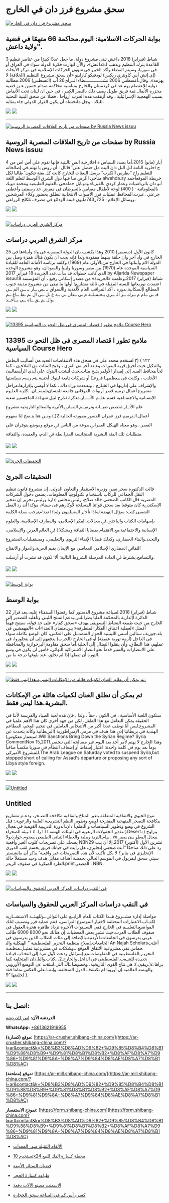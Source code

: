 # سحق مشروع فرز دان في الخارج

<a href="https://swt.shibang-china.com/?l=ar&img&k=%D8%B3%D8%AD%D9%82+%D9%85%D8%B4%D8%B1%D9%88%D8%B9+%D9%81%D8%B1%D8%B2+%D8%AF%D8%A7%D9%86+%D9%81%D9%8A+%D8%A7%D9%84%D8%AE%D8%A7%D8%B1%D8%AC" target="_blank">![سحق مشروع فرز دان في الخارج](http://static.shibang-china.com/all-800x300/886.jpg)</a>

## بوابة الحركات الاسلامية: اليوم.محاكمة 66 متهمًا في قضية &quot;ولاية داعش.
3 شباط (فبراير) 2018.داعش تبنى مشروع دولة، ما جعل عددًا كبيرًا من عناصر تنظيم القاعدة يترك التنظيم ويذهب لـ«داعش»، والآن انهارت فكرة الدولة سواء فى العراق أو فى سوريا، وسيتم القضاء.وأكد الخبير في شؤون الحركات الإسلامية في مركز الأبحاث (إي إتش أس كاونتري ريكس) لودفيكو كارلينو «أن سحق مشروع التنظيم (الخلافة) لا يهزمه»، وقال.أغسطس 2006 نشــــــــــــــطاء الــرأي26 آب (أغسطس) 2006.مطالبة دولية للإعتصام يوم غد في کردستان والخارج بمناسبة محاکمة صدام حسين عـن قضية مجزرة الأنفال.ثمة فريق طويل يصف ذلك بالنصر الكبير ، في حين ان لبنان تحت الأنقاض بسبب الهمجية الإسرائيلية ، وقد أزهقت هذه الحرب أرواحا ، فضلا عن سحق البنية التحتية للبلاد ، وجل مانخشاه أن يكون القرار الدولي جاء بمثابة.


<a href="https://whatsapp.shibangsoft.com/WhatsApp.php" target="_blank" title="WhatsApp">![](http://static.shibang-china.com/icon/whatsapp.png)</a> <a href="https://swt.shibang-china.com/?l=ar&icon&k=%D8%B3%D8%AD%D9%82+%D9%85%D8%B4%D8%B1%D9%88%D8%B9+%D9%81%D8%B1%D8%B2+%D8%AF%D8%A7%D9%86+%D9%81%D9%8A+%D8%A7%D9%84%D8%AE%D8%A7%D8%B1%D8%AC" target="_blank">![](http://static.shibang-china.com/icon/chat-ar.png)</a>

---

<a href="https://swt.shibang-china.com/?l=ar&img&k=%D8%B3%D8%AD%D9%82+%D9%85%D8%B4%D8%B1%D9%88%D8%B9+%D9%81%D8%B1%D8%B2+%D8%AF%D8%A7%D9%86+%D9%81%D9%8A+%D8%A7%D9%84%D8%AE%D8%A7%D8%B1%D8%AC" target="_blank">![صفحات من تاريخ العلاقات المصرية الروسية by Russia News issuu](http://static.shibang-china.com/all-800x300/495.jpg)</a>

## صفحات من تاريخ العلاقات المصرية الروسية by Russia News issuu
4 أيار (مايو) 2015.أما بصدد السياس ة اخلارجية الس تالينية فإنها تقوم على أس اس من ح احلرية التامة اىل البل دان اليت مل حتصل على ً قائال : أن روس يا تهتم.فى إصالحاته للتعليم راح “بطرس األكرب” يرسل البعثات للخارج كانت كل بعثة تتكون ً طالبا لكل مناحى األرض مبا فيها دول الشرق األوسط لتعلم اللغة.alwehda.sy خريطة الموقعأحمد أبو دان بالرياضيات وعمار كردي بالفيزياء ودونابل حمامجي بالعلوم الطبيعية ومحمد دويك بالمعلوماتية &middot; ( 400) لوحة لأطفال مصابين بالسرطان في معرض خذ رسمتي وأعطني جرعتي .عبرت.المحافظ عمليات فرز الأصوات الانتخابية تنطلق بحضور وكلاء المرشحين ووسائل الإعلام &middot; 725ر743مليون قيمة الودائع في مصرف تلكلخ الزراعي.


<a href="https://whatsapp.shibangsoft.com/WhatsApp.php" target="_blank" title="WhatsApp">![](http://static.shibang-china.com/icon/whatsapp.png)</a> <a href="https://swt.shibang-china.com/?l=ar&icon&k=%D8%B3%D8%AD%D9%82+%D9%85%D8%B4%D8%B1%D9%88%D8%B9+%D9%81%D8%B1%D8%B2+%D8%AF%D8%A7%D9%86+%D9%81%D9%8A+%D8%A7%D9%84%D8%AE%D8%A7%D8%B1%D8%AC" target="_blank">![](http://static.shibang-china.com/icon/chat-ar.png)</a>

---

<a href="https://swt.shibang-china.com/?l=ar&img&k=%D8%B3%D8%AD%D9%82+%D9%85%D8%B4%D8%B1%D9%88%D8%B9+%D9%81%D8%B1%D8%B2+%D8%AF%D8%A7%D9%86+%D9%81%D9%8A+%D8%A7%D9%84%D8%AE%D8%A7%D8%B1%D8%AC" target="_blank">![مركز الشرق العربي دراسات](http://static.shibang-china.com/all-800x300/1073.jpg)</a>

## مركز الشرق العربي دراسات
25 كانون الأول (ديسمبر) 2010.وهذا يكشف بان الدولة المصرية في واد وأبناءها في الخارج في واد آخر وان حلقة بينهما مفقودة ولذا فإنه يجب ان يكون هناك همزة وصل بين الدولة الام وأبنائها في الخارج من.الأولى عام (1969) وكلفه برئاسة الأمانة العامة للقيادة السياسية الموحدة عام (1970) بين مصر وسوريا وليبيا والسودان، وهو مشروع الوحدة الذي كانت خطواته قد بدأت.عدد الجريدة 18 فبراير 2017 by Aljarida Newspaper issuu18 شباط (فبراير) 2017.وعلمت «الجريدة» من مصدر إسكاني رفيع ، أن المؤسسة اعتمدت توزيعاتها للسنة المقبلة في ثالثة مشاريع؛ أولها ما تبقى من مشروع مدينة جنوب المطالع اإلسكانية.بدوره ، أكد المراقب العام لألغذية واألسواق نـ ـص ــار بـ ــن الم ــي قـ ـي ــام م ــرك ــز الـ ــري بـحـمـلــة م ـي ــدان ـي ــة ع ـل ــى ال ـم ـط ــاع ــم وال ـم ـق ــاه ــي بــأحــد.


<a href="https://whatsapp.shibangsoft.com/WhatsApp.php" target="_blank" title="WhatsApp">![](http://static.shibang-china.com/icon/whatsapp.png)</a> <a href="https://swt.shibang-china.com/?l=ar&icon&k=%D8%B3%D8%AD%D9%82+%D9%85%D8%B4%D8%B1%D9%88%D8%B9+%D9%81%D8%B1%D8%B2+%D8%AF%D8%A7%D9%86+%D9%81%D9%8A+%D8%A7%D9%84%D8%AE%D8%A7%D8%B1%D8%AC" target="_blank">![](http://static.shibang-china.com/icon/chat-ar.png)</a>

---

<a href="https://swt.shibang-china.com/?l=ar&img&k=%D8%B3%D8%AD%D9%82+%D9%85%D8%B4%D8%B1%D9%88%D8%B9+%D9%81%D8%B1%D8%B2+%D8%AF%D8%A7%D9%86+%D9%81%D9%8A+%D8%A7%D9%84%D8%AE%D8%A7%D8%B1%D8%AC" target="_blank">![13395 ﻣﻼﻣﺢ ﺗﻄﻮﺭ ﺍ ﻗﺘﺼﺎﺩ ﺍﻟﻤﺼﺮﻯ ﻓﻰ ﻇﻞ ﺍﻟﺘﺤﻮ ﺕ ﺍﻟﺴﻴﺎﺳﻴﺔ Course Hero](http://static.shibang-china.com/all-800x300/559.jpg)</a>

## 13395 ﻣﻼﻣﺢ ﺗﻄﻮﺭ ﺍ ﻗﺘﺼﺎﺩ ﺍﻟﻤﺼﺮﻯ ﻓﻰ ﻇﻞ ﺍﻟﺘﺤﻮ ﺕ ﺍﻟﺴﻴﺎﺳﻴﺔ Course Hero
١٢٢ ) (٣ ﺍﺴﺘﺨﺩﻡ ﻤﺤﻤﺩ ﻋﻠﻲ ﻓﻲ ﺴﺤﻕ ﻫﺫﻩ ﺍﻻﻨﺘﻔﺎﻀﺎﺕ ﺍﻟﻌﺩﻴﺩ ﻤﻥ ﺃﺴﺎﻟﻴﺏ ﺍﻟﺒﻁﺵ ﻭﺍﻟﺘﻨﻜﻴل ﺤﻴﺙ ﺃﺤﺭﻕ ﻗﺭﻴﺔ ﺍﻟﺒﻌﻴﺭﺍﺕ ﻭﻋـﺩﺩ ﺁﺨﺭ ﻤﻥ ﺍﻟﻘﺭﻱ ، ﻭﺫﺒﺢ ﺍﻟﻤﺌﺎﺕ ﻤﻥ ﺍﻟﻔﻼﺤﻴﻥ ، ﻜﻤﺎ ﻟﺠﺄ ﻤﺤﺎﻓﻅ ﺍﻟﺼﻴﺩ ﺇﻟﻲ ﺇﺼﺩﺍﺭ ﺍﻷﻭﺍﻤﺭ ﺒﺫﺒﺢ ﻤﺌﺎﺕ.ﺤﻴﺙ ﺃﻨﺸﺌﺕ ﺍﻟﺒﻨﻭﻙ ﻋﻠﻲ ﺃﻴﺩﻱ ﺍﻟﺭﺃﺴﻤﺎﻟﻴﻴﻥ ﺍﻷﺠﺎﻨﺏ ، ﻭﻜﺎﻨﺕ ﻓﻲ ﻤﻌﻅﻤﻬـﺎ ﻓﺭﻭﻋـﴼ ﺃﻭ ﺸﺭﻜﺎﺕ ﺘﺎﺒﻌﺔ ﻟﺒﻨﻭﻙ ﺃﺠﻨﺒﻴﺔ ﻴﺘﻡ ﺭﺴﻡ ﺴﻴﺎﺴﺘﻬﺎ ﻭﺍﻹﺸﺭﺍﻑ ﻋﻠﻲ ﺇﺩﺍﺭﺘﻬﺎ ﻓﻲ ﺍﻟﺨـﺎﺭﺝ ، ﻭﺘﻌـﺩﺩﺕ ﻭﺭﺍء ﺫﻟﻙ ، ﻜﻤﺎ ﻻ ﺃﻭﺼﻲ ﺒﺈﻗﺭﺍﺭﻫﺎ.ﻣﺮاﺣﻞ ﻣﺸﺮوع أﻋﻤﺎل ﺗﺮﻣﻴﻢ ﻗﺼﺮ أرﺑﻮات اﻟﻔﻮﻗﺎﻧﻲ جامعة تلمسانﺗﻠﻤﺴــﺎن. .ﻛﻠﻴـﺔ اﻟﻌﻠـﻮم اﻹﻧﺴـﺎﻧﻴﺔ واﻻﺟﺘﻤـﺎﻋﻴﺔ.ﻗﺴﻢ ﻋﻠــﻢ اﻵﺛــــﺎر.ﻣﺬﻛﺮة ﲣﺮج ﻟﻨﻴﻞ ﺷﻬـﺎدة اﳌﺎﺟﺴﺘﲑ ﺷﻌﺒﺔ ﻋﻠﻢ اﻵﺛــﺎر.ﲣﺼﺺ ﺻﻴــﺎﻧﺔ وﺗﺮﻣﻴــﻢ اﳌ.ﺒﺎﲏ.اﻷﺛﺮﻳﺔ واﳌﻌﺎﱂ اﻟﺘﺎرﳜﻴﺔ.ﻣﺸﺮوع أﻋﻤﺎل.اﻟ.ﺘﺮﻣﻴﻢ.ﻓﺮز ﻋﻤﺮان اﻟﻘﺼﻮر.ﺑﺼﻮرﺗﻪ اﳊﺎﻟﻴﺔ.2(.) وﻣ.ﻦ ﻫﻨﺎ ﻳﺘ.ﻀﺢ ﻟﻨﺎ ﻣﻔﻬﻮم اﻟﻘﺼﺮ.، وﻫﻮ ﻣﻌﻨﺎﻩ اﳍﻴﻜﻞ اﻟﻌﻤﺮاﱐ ﻤﻮﻋﺔ ﻣﻦ اﻟﻨﺎس ﰲ ﻣﻮﻗﻊ وﻣﻮﺿﻊ.ﻳﺘﻮﻓﺮان ﻋﻠﻰ ﻣﺘﻄﻠﺒﺎت ﺗﻠﻚ اﻟﻔﺌﺔ اﻟﺒﺸﺮﻳﺔ اﳌﺘﺠﺎﻧﺴﺔ اﳌﱰا.ﺑﻄﺔ ﰲ اﻟﺪم، واﻟﻌﻘﻴﺪة، واﻟﺜﻘﺎﻓﺔ.


<a href="https://whatsapp.shibangsoft.com/WhatsApp.php" target="_blank" title="WhatsApp">![](http://static.shibang-china.com/icon/whatsapp.png)</a> <a href="https://swt.shibang-china.com/?l=ar&icon&k=%D8%B3%D8%AD%D9%82+%D9%85%D8%B4%D8%B1%D9%88%D8%B9+%D9%81%D8%B1%D8%B2+%D8%AF%D8%A7%D9%86+%D9%81%D9%8A+%D8%A7%D9%84%D8%AE%D8%A7%D8%B1%D8%AC" target="_blank">![](http://static.shibang-china.com/icon/chat-ar.png)</a>

---

<a href="https://swt.shibang-china.com/?l=ar&img&k=%D8%B3%D8%AD%D9%82+%D9%85%D8%B4%D8%B1%D9%88%D8%B9+%D9%81%D8%B1%D8%B2+%D8%AF%D8%A7%D9%86+%D9%81%D9%8A+%D8%A7%D9%84%D8%AE%D8%A7%D8%B1%D8%AC" target="_blank">![التحقيقات الجرئ](http://static.shibang-china.com/all-800x300/350.jpg)</a>

## التحقيقات الجرئ
قالت الدكتورة سحر نصر، وزيرة الاستثمار والتعاون الدولى، إن مشروع قانون تنظيم النقل الجماعى للركاب باستخدام تكنولوجيا المعلومات، يضمن دخول الشركات المصرية.قال الكاتب الصحفى خالد صلاح، رئيس مجلس إدارة ورئيس تحرير إن تفجير الإسكندرية كان متوقعا بعد سحق قواتنا المسلحة لأوكارهم فى سيناء، مؤكدا أن رد الفعل الشعبى.ﻛﺘﺐ: ﺳﺆﺍﻝ ﺍﻟﻨﻬﻀﺔ.ﳌﺎﺫﺍ ﺗﺄﺧﱠﺮ ﺍﳌﺴﻠﻤﻮﻥ ﻭﳌﺎﺫﺍ ﺗﻘﺪﱠﻡﺗﺮﺣﺐ ﳎﻠﺔ ﺍﻟﻜﻠﻤﺔ ﺑﺈﺳﻬﺎﻣﺎﺕ ﺍﻟﻜﺘﺎﺏ ﻭﺍﻟﺒﺎﺣﺜﲔ ﰲ ﳎﺎﻻﺕ.ﺍﻟﻔﻜﺮ ﺍﻹﺳﻼﻣﻲ، ﻭﺍﳌﻌﺎﺭﻑ ﺍﻹﺳﻼﻣﻴﺔ، ﻭﺍﻟﻌﻠﻮﻡ ﺍﻹﻧﺴﺎﻧﻴﺔ ﻭﺍﻻﺟﺘﻤﺎﻋﻴﺔ.ﻣﻊ.ﺍﻻﻫﺘﻤﺎﻡ ﺑﻘﻀﺎﻳﺎ ﺍﻟﺜﻘﺎﻓﺔ ﻭﻣﺸﻜﻼ ﺎ ﰲ ﺍﻟﻌﺎﱂ ﺍﻟﻌﺮﰊ ﻭﺍﻹﺳﻼﻣﻲ، ﻭﺍﻟﺘﺠﺪﺩ.ﻭﺍﻟﺒﻨﺎﺀ ﺍﳊﻀﺎﺭﻱ، ﻭﻛﺬﻟﻚ ﻗﻀﺎﻳﺎ ﺍﻹﳕﺎﺀ ﺍﻟﺘﺮﺑﻮﻱ ﻭﺍﻟﺘﻌﻠﻴﻤﻲ، ﻭﻣﺴﺘﻘﺒﻠﻴﺎﺕ.ﺍﳌﺸﺮﻭﻉ ﺍﻟﺜﻘﺎﰲ ﺍﳊﻀﺎﺭﻱ ﺍﻹﺳﻼﻣﻲ ﺍﳌﻌﺎﺻﺮ، ﻣﻊ ﺍﻹﳝﺎﻥ ﺑﻘﻴﻢ ﺍﳊﺮﻳﺔ.ﻭﺍﳊﻮﺍﺭ ﻭﺍﻻﻧﻔﺘﺎﺡ ﻭﺍﻟﺘﺴﺎﻣﺢ.ﻳﺸﺘﺮﻁ ﰲ ﺍﳌﺎﺩﺓ ﺍﳌﺮﺳﻠﺔ ﺍﻟﺸﺮﻭﻁ ﺍﻟﺘﺎﻟﻴﺔ: ﺃﻻﱠ ﺗﻜﻮﻥ ﻗﺪ ﻧﺸﺮﺕ ﺃﻭ ﺃﺭﺳﻠﺖ.


<a href="https://whatsapp.shibangsoft.com/WhatsApp.php" target="_blank" title="WhatsApp">![](http://static.shibang-china.com/icon/whatsapp.png)</a> <a href="https://swt.shibang-china.com/?l=ar&icon&k=%D8%B3%D8%AD%D9%82+%D9%85%D8%B4%D8%B1%D9%88%D8%B9+%D9%81%D8%B1%D8%B2+%D8%AF%D8%A7%D9%86+%D9%81%D9%8A+%D8%A7%D9%84%D8%AE%D8%A7%D8%B1%D8%AC" target="_blank">![](http://static.shibang-china.com/icon/chat-ar.png)</a>

---

<a href="https://swt.shibang-china.com/?l=ar&img&k=%D8%B3%D8%AD%D9%82+%D9%85%D8%B4%D8%B1%D9%88%D8%B9+%D9%81%D8%B1%D8%B2+%D8%AF%D8%A7%D9%86+%D9%81%D9%8A+%D8%A7%D9%84%D8%AE%D8%A7%D8%B1%D8%AC" target="_blank">![بوابة الوسط](http://static.shibang-china.com/all-800x300/1440.jpg)</a>

## بوابة الوسط
22 شباط (فبراير) 2018.لصياغة مشروع الدستور كما رفضوا االستفتاء عليه،.بعد قرار الدائرة اإلدارية بالمحكمة العليا بطرابلس.بدعم المنتج الليبي وتأهليه للتصدير إلى الخارج.من حيث طبيعة النشاط التسويقي.بهدف »سحق كفار« على حد قوله، سيتيح فهماً أفضل »لعملية اعتناق األفكار المتطرفة« بين.منفذي االعتداءات »المهمشين في بلد.جوزيف ستالين أسس اللينينية الحوار المتمدنبل على العكس، كان الوضع بكامله سواء في الداخل (أزمة ثورية عميقة) أو في الخارج (الحرب) يدفعهم إلى أن يتجاوزوا، في عملهم، هذا النطاق، وأن ينقلوا النضال إلى الحلبة.أما سحق مقاومة البرجوازية والمحافظة على الانتصارات والسير قدماً نحو انتصار الاشتراكية النهائي، فأمور لن يكون في وسع الثورة أن تفعلها إذا لم تخلق، عند بلوغها درجة ما من.


<a href="https://whatsapp.shibangsoft.com/WhatsApp.php" target="_blank" title="WhatsApp">![](http://static.shibang-china.com/icon/whatsapp.png)</a> <a href="https://swt.shibang-china.com/?l=ar&icon&k=%D8%B3%D8%AD%D9%82+%D9%85%D8%B4%D8%B1%D9%88%D8%B9+%D9%81%D8%B1%D8%B2+%D8%AF%D8%A7%D9%86+%D9%81%D9%8A+%D8%A7%D9%84%D8%AE%D8%A7%D8%B1%D8%AC" target="_blank">![](http://static.shibang-china.com/icon/chat-ar.png)</a>

---

<a href="https://swt.shibang-china.com/?l=ar&img&k=%D8%B3%D8%AD%D9%82+%D9%85%D8%B4%D8%B1%D9%88%D8%B9+%D9%81%D8%B1%D8%B2+%D8%AF%D8%A7%D9%86+%D9%81%D9%8A+%D8%A7%D9%84%D8%AE%D8%A7%D8%B1%D8%AC" target="_blank">![ثم يمكن أن نطلق العنان لكميات هائلة من الإمكانات البشرية.هذا ليس فقط.](http://static.shibang-china.com/all-800x300/1137.jpg)</a>

## ثم يمكن أن نطلق العنان لكميات هائلة من الإمكانات البشرية.هذا ليس فقط.
ستكون اللعبة الأساسية ، في الكون ، حقاً ، ولذا ، فإن هذه لعبة الصياد والفريسة لأننا في الحقيقة يمكن التعامل مع هذا الطفل، لكن من جهة أخرى كان هذا الأهم علميا في المشروع.ليس أنا.توظف عددا أكبر من الأشخاص العاملين في تنجيم الفحم، المطاعم الهندية في بريطانيا إذن هذا هدف في مرمى الإمبراطورية (البريطانية وكأنه يتحدث عن استعمار معكوس).Will Sanctions Bring Down the Syrian Regime? Syria CommentNov 15,2011.وهذا الخارج لا يهتم لأمر أحد بعد اليوم غير مصالحه التي تنحصر يوماً بعد يوم في كلمة واحدة: اعتبار إسقاط أو إضعاف النظام في سوريا مكسباً صافياً للمشروع الأميركي.The Arab League on Saturday voted to suspend Syria,but stopped short of calling for Assad&#39;s departure or proposing any sort of Libya style foreign.


<a href="https://whatsapp.shibangsoft.com/WhatsApp.php" target="_blank" title="WhatsApp">![](http://static.shibang-china.com/icon/whatsapp.png)</a> <a href="https://swt.shibang-china.com/?l=ar&icon&k=%D8%B3%D8%AD%D9%82+%D9%85%D8%B4%D8%B1%D9%88%D8%B9+%D9%81%D8%B1%D8%B2+%D8%AF%D8%A7%D9%86+%D9%81%D9%8A+%D8%A7%D9%84%D8%AE%D8%A7%D8%B1%D8%AC" target="_blank">![](http://static.shibang-china.com/icon/chat-ar.png)</a>

---

<a href="https://swt.shibang-china.com/?l=ar&img&k=%D8%B3%D8%AD%D9%82+%D9%85%D8%B4%D8%B1%D9%88%D8%B9+%D9%81%D8%B1%D8%B2+%D8%AF%D8%A7%D9%86+%D9%81%D9%8A+%D8%A7%D9%84%D8%AE%D8%A7%D8%B1%D8%AC" target="_blank">![Untitled](http://static.shibang-china.com/all-800x300/1313.jpg)</a>

## Untitled
ﺘﻨوع اﻟﺤﻴوي واﻻﺘﻔﺎﻗﻴﺔ اﻟﻤﺘﻌﻟﻘﺔ ﺒﺘﻐﻴر اﻟﻤﻨﺎخ واﺘﻔﺎﻗﻴﺔ ﻤﮐﺎﻓﺤﺔ اﻟﺘﺼـﺤر، ودﻋـم.ﻤﺸﺎرﻴﻊ ﻤﮐﺎﻓﺤﺔ اﻟﺘﺼﺤر.اﻟﻤﻨﻬﺠﻴﺔ اﻟﻤﻘﺘرﺤﺔ ﻟوﻀﻊ وﺘطوﻴر اﻟﻨظم اﻟﺘﺸرﻴﻌﻴﺔ اﻟﻐﺎﺒﻴﺔ واﻟرﻋوﻴﺔ.: ﻗﺒل اﻟﺸروع ﻓﻲ وﻀﻊ وﺘطوﻴر اﻟﺴﻴﺎﺴﺎت و اﻟﻨظم.ا دان.اﻟدورة اﻟﺘدرﻴﺒﻴﺔ اﻟﻘوﻤﻴﺔ ﻓﻲ ﻤﺠﺎل ﺘﻘدﻴر اﻟﺤﻤوﻻت اﻟرﻋوﻴﺔ ﻓﻲ اﻟﺒﻴﺌﺎت اﻟﻬﺸﺔ.ا ا ا را. ٤ ١.ﺒﻴﺌﺔ اﻟﺼﺤراء.(.Desert.:) ﻴﺘراوح ﻤﻌدل اﻟﻤطر ﺒﻴن ﺼﻔر.٧٥ . ﻤﻟم.اﻟﺘرﺒﺔ رﻤﻟﻴﺔ واﻟﻐطﺎء اﻟﻨﺒﺎﺘﻲ اﻟطﺒﻴﻌﻲ ﻤﻌدوم.جوارديولا يضحك على تصريحات كلوب الغير واقعية NBN29 تشرين الأول (أكتوبر) 2017.إلا أن بيب رد على ذلك ضاحكاً “أنت صحفي إنجليزي، هل رأيت في حياتك فريق يحسم لقب الدوري الإنجليزي في يناير؟ لا بكل تأكيد، لأن هذه التصريحات غير واقعية”.يذكر أن مانشستر سيتي سحق ليفربول في الموسم الحالي بخمسة أهداف مقابل هدف وحيد مستغلاً حالة الطرد المبكرة في صفوف الريدز.print.المصدر : NBN.


<a href="https://whatsapp.shibangsoft.com/WhatsApp.php" target="_blank" title="WhatsApp">![](http://static.shibang-china.com/icon/whatsapp.png)</a> <a href="https://swt.shibang-china.com/?l=ar&icon&k=%D8%B3%D8%AD%D9%82+%D9%85%D8%B4%D8%B1%D9%88%D8%B9+%D9%81%D8%B1%D8%B2+%D8%AF%D8%A7%D9%86+%D9%81%D9%8A+%D8%A7%D9%84%D8%AE%D8%A7%D8%B1%D8%AC" target="_blank">![](http://static.shibang-china.com/icon/chat-ar.png)</a>

---

<a href="https://swt.shibang-china.com/?l=ar&img&k=%D8%B3%D8%AD%D9%82+%D9%85%D8%B4%D8%B1%D9%88%D8%B9+%D9%81%D8%B1%D8%B2+%D8%AF%D8%A7%D9%86+%D9%81%D9%8A+%D8%A7%D9%84%D8%AE%D8%A7%D8%B1%D8%AC" target="_blank">![ﻓﻲ اﻟﻨﻘﺐ دراسات المركز العربي للحقوق والسياسات](http://static.shibang-china.com/all-800x300/1467.jpg)</a>

## ﻓﻲ اﻟﻨﻘﺐ دراسات المركز العربي للحقوق والسياسات
ﻣﻮاﺻﻠﺔ إدارة ﻣﺸــﺮوع ﻫــﺬا اﻟﻜﺘﺎب ﻟﻠﻌﺎم اﻟﺮاﺑــﻊ ﻋﻠﻰ اﻟﺘﻮاﻟﻲ،.وﻟﻠﻬﻴﺌــﺔ اﻻﺳﺘﺸــﺎرﻳﺔ ﻟﻜﺘــﺎب.اﻻﻋﺘﺒﺎرات اﻟﻤﺨﺘﻠﻔﺔ ﻻﺧﺘﻴﺎر اﻟﻤﻮﺿﻮع اﻟﺪراﺳﻲ، ﻓﺘﺘﻢ ﻋﻤﻠﻴﺔ ﻓﺮز.وﺗﺼﻨﻴﻒ ﻟﺘﻠﻚ اﻟﻤﻮاﺿﻴﻊ.اﻟﺘﻌﻠﻴــﻢ ﻓﻲ اﻟﺨﺎرج.ﻓﻔﻲ اﻟﺴــﻨﻮات اﻷﺧﻴﺮة ﺗﺰداد ﻇﺎﻫﺮة ﻫﺠﺮة.اﻟﻌﻘﻮل ﻓﻲ ﺻﻔﻮف اﻟﻄﻼب اﻟﻌﺮب.ﺣﻴﺚ ﺗﺸﻴﺮ ﺑﻌﺾ اﻟﻤﻌﻄﻴﺎت.إن ﻫﻨﺎﻟﻚ ﻧﺤﻮ 8000 6000 ﻃﺎﻟﺐ ﻋﺮﺑﻲ ﻳﺪرﺳﻮن ﻓﻲ اﻟﺠﺎﻣﻌﺎت.اﻷردﻧﻴﺔ.ﺑﺎﻹﺿﺎﻓﺔ إﻟﻰ ﻣﺌﺎت اﻟﻄﻼب اﻟﺬﻳﻦ ﻳﺪرﺳﻮن ﻓﻲ اﻟﺠﺎﻣﻌﺎت.ﺇﺼﻼﺡ ﻤﻨﻅﻤﺔ ﺍﻟﺘﺤﺭﻴﺭ ﺍﻟﻔﻠﺴﻁﻴﻨﻴﺔ &quot; ﺍﻟﻬﻴﻜﻠﻴﺔ ﻭﺍﻟﺒ An Najah Scholarsﺃﻋﻠﻨﺕ ﺤﻤﺎﺱ ﻨﻔﻲ ﻤﺸﺭﻭﻋﻴﺔ ﺍﻻﺘﻔﺎﻕ ﺍﻟﻤﻭﻗﻊ.،.ﻭﺸﻜﻜﺕ ﻓﻲ ﻤﺸﺭﻭﻋﻴﺔ ﺘﻤﺜﻴـل.ﻤﻨﻅﻤـﺔ ﺍﻟﺘﺤﺭﻴـﺭ.ﺍﻟﻔﻠﺴﻁﻴﻨﻴﺔ.ﻓﻲ ﺍﻟﻤﻔﺎﻭﻀﺎﺕ.ﻤﻊ ﺇﺴﺭﺍﺌﻴل ﻭﺩﻋﺕ ﻷﻭل ﻤﺭﺓ ﺇﻟﻰ ﺍﻨﺘﺨـﺎﺏ ﻗﻴـﺎﺩﺓ ﺠﺩﻴـﺩﺓ ﻟﻠﺸـﻌﺏ.ﺍﻟﻔﻠﺴﻁﻴﻨﻲ ﻓﻲ ﺍﻟﺩﺍﺨل ﻭﺍﻟﺨﺎﺭﺝ.2. .ﻜﺘﺎﺏ.ﻭﺍﻟﺒﻠ.ﺩﺍﻥ ﺍﻟﻤﺘﺨﻠﻔﺔ ﻜﻤﺎ ﻴﺭﺍﻫﺎ.ﻏ(.ﺭﻴﻔﻴﻥ.): ﻫﻲ ﻨﺘﺎﺝ ﺍﻟﻘﻭﻯ ﺍﻟﺘﺎﺭﻴﺨﻴﺔ، ﻭﺨﺼﻭﺼﺎ ﺘﻠﻙ ﺍﻟﺘﻲ.ﺍﻨﺒﺜﻘﺕ ﻋﻥ ﺍﻟﺘﻭﺴﻊ ﺍﻷﻭﺭﻭﺒﻲ ﻭﺍﻟﻬﻴﻤﻨﺔ ﺍﻟﻌﺎﻟﻤﻴﺔ.ﺇﻥ ﺃﻭﺭﻭﺒﺎ ﻟﻡ ﺘﻜﺘﺸﻑ ﺍﻟﺩﻭل ﺍﻟﻤﺘﺨﻠﻔﺔ، ﻭﺇﻨﻤـﺎ.ﻋﻠﻰ ﺍﻟﻌﻜﺱ ﺘﻤﺎﻤﺎ ﻓﻘﺩ ﺨﻠﻘﺘﻬﺎ.&quot;9(.).


<a href="https://whatsapp.shibangsoft.com/WhatsApp.php" target="_blank" title="WhatsApp">![](http://static.shibang-china.com/icon/whatsapp.png)</a> <a href="https://swt.shibang-china.com/?l=ar&icon&k=%D8%B3%D8%AD%D9%82+%D9%85%D8%B4%D8%B1%D9%88%D8%B9+%D9%81%D8%B1%D8%B2+%D8%AF%D8%A7%D9%86+%D9%81%D9%8A+%D8%A7%D9%84%D8%AE%D8%A7%D8%B1%D8%AC" target="_blank">![](http://static.shibang-china.com/icon/chat-ar.png)</a>

---
## اتصل بنا:

**الدردشة الآن:** [انقر للدردشة](https://swt.shibang-china.com?l=ar&contact&k=%D8%B3%D8%AD%D9%82+%D9%85%D8%B4%D8%B1%D9%88%D8%B9+%D9%81%D8%B1%D8%B2+%D8%AF%D8%A7%D9%86+%D9%81%D9%8A+%D8%A7%D9%84%D8%AE%D8%A7%D8%B1%D8%AC)

**WhatsApp:**  [+8613621919955](https://whatsapp.shibangsoft.com/WhatsApp.php)

**موقع (كسارة):** [https://ar-crusher.shibang-china.com/](https://ar-crusher.shibang-china.com/?l=ar&contact&k=%D8%B3%D8%AD%D9%82+%D9%85%D8%B4%D8%B1%D9%88%D8%B9+%D9%81%D8%B1%D8%B2+%D8%AF%D8%A7%D9%86+%D9%81%D9%8A+%D8%A7%D9%84%D8%AE%D8%A7%D8%B1%D8%AC)

**موقع (مطحنة):** [https://ar-mill.shibang-china.com/](https://ar-mill.shibang-china.com/?l=ar&contact&k=%D8%B3%D8%AD%D9%82+%D9%85%D8%B4%D8%B1%D9%88%D8%B9+%D9%81%D8%B1%D8%B2+%D8%AF%D8%A7%D9%86+%D9%81%D9%8A+%D8%A7%D9%84%D8%AE%D8%A7%D8%B1%D8%AC)

**نموذج الاستفسار:** [https://form.shibang-china.com](https://form.shibang-china.com?l=ar&contact&k=%D8%B3%D8%AD%D9%82+%D9%85%D8%B4%D8%B1%D9%88%D8%B9+%D9%81%D8%B1%D8%B2+%D8%AF%D8%A7%D9%86+%D9%81%D9%8A+%D8%A7%D9%84%D8%AE%D8%A7%D8%B1%D8%AC)

* [الألغام الثقيلة صور المعدات](../30/%D8%A7%D9%84%D8%A3%D9%84%D8%BA%D8%A7%D9%85%20%D8%A7%D9%84%D8%AB%D9%82%D9%8A%D9%84%D8%A9%20%D8%B5%D9%88%D8%B1%20%D8%A7%D9%84%D9%85%D8%B9%D8%AF%D8%A7%D8%AA.md)

* [تستخدم 10x24 محطة كسارة الفك للبيع](../27/%D8%AA%D8%B3%D8%AA%D8%AE%D8%AF%D9%85%2010x24%20%D9%85%D8%AD%D8%B7%D8%A9%20%D9%83%D8%B3%D8%A7%D8%B1%D8%A9%20%D8%A7%D9%84%D9%81%D9%83%20%D9%84%D9%84%D8%A8%D9%8A%D8%B9.md)

* [قضبان الستائر الأنيقة](../30/%D9%82%D8%B6%D8%A8%D8%A7%D9%86%20%D8%A7%D9%84%D8%B3%D8%AA%D8%A7%D8%A6%D8%B1%20%D8%A7%D9%84%D8%A3%D9%86%D9%8A%D9%82%D8%A9.md)

* [طباعة كسارة الحجر](../29/%D8%B7%D8%A8%D8%A7%D8%B9%D8%A9%20%D9%83%D8%B3%D8%A7%D8%B1%D8%A9%20%D8%A7%D9%84%D8%AD%D8%AC%D8%B1.md)

* [الاسمنت مصنع الآلات دفعة](../26/%D8%A7%D9%84%D8%A7%D8%B3%D9%85%D9%86%D8%AA%20%D9%85%D8%B5%D9%86%D8%B9%20%D8%A7%D9%84%D8%A2%D9%84%D8%A7%D8%AA%20%D8%AF%D9%81%D8%B9%D8%A9.md)

* [كسر رأس كم في الساعة سحق الحجارة](../27/%D9%83%D8%B3%D8%B1%20%D8%B1%D8%A3%D8%B3%20%D9%83%D9%85%20%D9%81%D9%8A%20%D8%A7%D9%84%D8%B3%D8%A7%D8%B9%D8%A9%20%D8%B3%D8%AD%D9%82%20%D8%A7%D9%84%D8%AD%D8%AC%D8%A7%D8%B1%D8%A9.md)